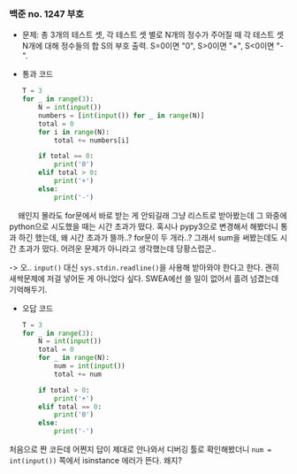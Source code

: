 ### 백준 no. 1247 부호

- 문제: 총 3개의 테스트 셋, 각 테스트 셋 별로 N개의 정수가 주어질 때 각 테스트 셋 N개에 대해 정수들의 합 S의 부호 출력. S=0이면 "0", S>0이면 "+", S<0이면 "-".

- 통과 코드
  
  ```python
  T = 3
  for _ in range(3):
      N = int(input())
      numbers = [int(input()) for _ in range(N)]
      total = 0
      for i in range(N):
          total += numbers[i]
  
      if total == 0:
          print('0')
      elif total > 0:
          print('+')
      else:
          print('-')
  ```

    왜인지 몰라도 for문에서 바로 받는 게 안되길래 그냥 리스트로 받아봤는데 그 와중에 python으로 시도했을 때는 시간 초과가 떴다. 혹시나 pypy3으로 변경해서 해봤더니 통과 하긴 했는데, 왜 시간 초과가 뜰까..? for문이 두 개라..? 그래서 sum을 써봤는데도 시간 초과가 떴다. 어려운 문제가 아니라고 생각했는데 당황스럽군.. 

-> 오.. `input()` 대신 `sys.stdin.readline()`을 사용해 받아와야 한다고 한다. 괜히 새싹문제에 저걸 넣어둔 게 아니었다 싶다. SWEA에선 쓸 일이 없어서 흘려 넘겼는데 기억해두기.



- 오답 코드
  
  ```python
  T = 3
  for _ in range(3):
      N = int(input())
      total = 0
      for _ in range(N):
          num = int(input())
          total += num
  
      if total > 0:
          print('+')
      elif total == 0:
          print('0')
      else:
          print('-')
  ```

처음으로 짠 코든데 어쩐지 답이 제대로 안나와서 디버깅 툴로 확인해봤더니 `num = int(input())` 쪽에서 isinstance 에러가 뜬다. 왜지? 


